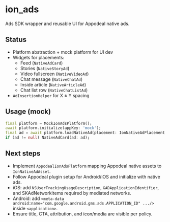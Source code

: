 # ion_ads

Ads SDK wrapper and reusable UI for Appodeal native ads.

## Status
- Platform abstraction + mock platform for UI dev
- Widgets for placements:
  - Feed (`NativeAdCard`)
  - Stories (`NativeStoryAd`)
  - Video fullscreen (`NativeVideoAd`)
  - Chat message (`NativeChatAd`)
  - Inside article (`NativeArticleAd`)
  - Chat list row (`NativeChatListAd`)
- `AdInsertionHelper` for X ± Y spacing

## Usage (mock)
```dart
final platform = MockIonAdsPlatform();
await platform.initialize(appKey: 'mock');
final ad = await platform.loadNativeAd(placement: IonNativeAdPlacement.feed);
if (ad != null) NativeAdCard(ad: ad);
```

## Next steps
- Implement `AppodealIonAdsPlatform` mapping Appodeal native assets to `IonNativeAdAsset`.
- Follow Appodeal plugin setup for Android/iOS and initialize with native ads.
- iOS: add `NSUserTrackingUsageDescription`, `GADApplicationIdentifier`, and SKAdNetworkItems required by mediated networks.
- Android: add `<meta-data android:name="com.google.android.gms.ads.APPLICATION_ID" .../>` inside `<application>`.
- Ensure title, CTA, attribution, and icon/media are visible per policy.
